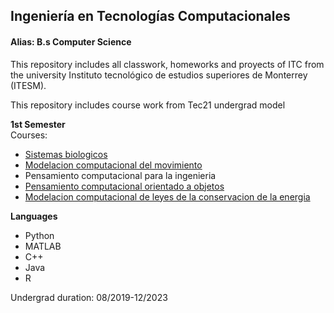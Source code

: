 ## Ingeniería en Tecnologías Computacionales
#### Alias: B.s Computer Science
This repository includes all classwork, homeworks and proyects of ITC from the university Instituto tecnológico de estudios superiores de Monterrey (ITESM).

This repository includes course work from Tec21 undergrad model

**1st Semester** <br/>
Courses:
- [Sistemas biologicos](https://github.com/SeaWar741/ITC/blob/master/1er_Semestre/Sistemas%20Biologicos/README.md)
- [Modelacion computacional del movimiento](1er_Semestre/Modelacion_computacional_del_movimiento/README.md)
- Pensamiento computacional para la ingenieria
- [Pensamiento computacional orientado a objetos](https://github.com/SeaWar741/ITC/tree/master/1er_Semestre/Pensamiento_computacional_orientado_a_objetos/Proyecto)
- [Modelacion computacional de leyes de la conservacion de la energia](https://github.com/SeaWar741/ITC/tree/master/1er_Semestre/Modelacion_computacional_leyes_de_conservacion)

**Languages**
- Python
- MATLAB
- C++
- Java
- R

Undergrad duration: 08/2019-12/2023

